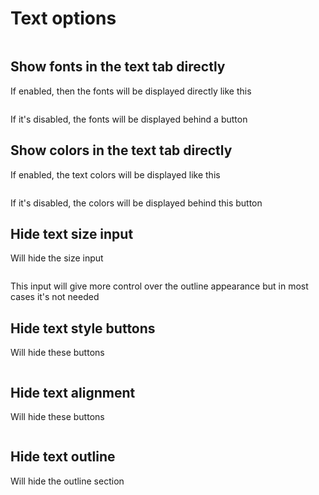 # Text options

<img srcset="/productdesigner/images/text-options-panel.jpg 2x" class="mt-1">

## Show fonts in the text tab directly

If enabled, then the fonts will be displayed directly like this

<img srcset="/productdesigner/images/fonts-display.jpg 2x">

If it's disabled, the fonts will be displayed behind a
button <img style="vertical-align: middle" srcset="/productdesigner/images/font-btn.png 2x">

## Show colors in the text tab directly

If enabled, the text colors will be displayed like this

<img srcset="/productdesigner/images/text-colors-inline.jpg 2x">

If it's disabled, the colors will be displayed behind this
button <img style="vertical-align: middle" srcset="/productdesigner/images/color-btn.png 2x">

## Hide text size input <Badge text="Active recommended" type="error"/>

Will hide the size input

<img srcset="/productdesigner/images/size-input.jpg 2x">

This input will give more control over the outline appearance but in most cases it's not needed

## Hide text style buttons

Will hide these buttons

<img srcset="/productdesigner/images/appearance.jpg 2x">

## Hide text alignment

Will hide these buttons

<img srcset="/productdesigner/images/align-btns.jpg 2x">

## Hide text outline

Will hide the outline section

<img srcset="/productdesigner/images/outline.jpg 2x">
